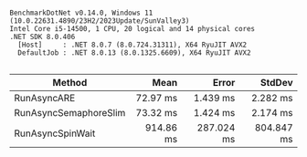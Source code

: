 ```

BenchmarkDotNet v0.14.0, Windows 11 (10.0.22631.4890/23H2/2023Update/SunValley3)
Intel Core i5-14500, 1 CPU, 20 logical and 14 physical cores
.NET SDK 8.0.406
  [Host]     : .NET 8.0.7 (8.0.724.31311), X64 RyuJIT AVX2
  DefaultJob : .NET 8.0.13 (8.0.1325.6609), X64 RyuJIT AVX2


```
| Method                | Mean      | Error      | StdDev     |
|---------------------- |----------:|-----------:|-----------:|
| RunAsyncARE           |  72.97 ms |   1.439 ms |   2.282 ms |
| RunAsyncSemaphoreSlim |  73.32 ms |   1.424 ms |   2.174 ms |
| RunAsyncSpinWait      | 914.86 ms | 287.024 ms | 804.847 ms |
